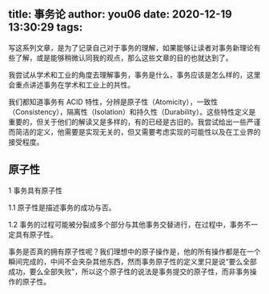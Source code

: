 title: 事务论
author: you06
date: 2020-12-19 13:30:29
tags:
---
写这系列文章，是为了记录自己对于事务的理解，如果能够让读者对事务新理论有些了解，或是能够稍微认同我的观点，那么这些文章的目的也就达到了。

我尝试从学术和工业的角度去理解事务，事务是什么，事务应该是怎么样的，这里会重点讲述事务在学术和工业上的共性。

我们都知道事务有 ACID 特性，分辨是原子性（Atomicity），一致性（Consistency），隔离性（Isolation）和持久性（Durability）。这些特性定义是重要的，但关于他们的解读又是多样的，有的已经是古旧的。我尝试给出一些严谨而简洁的定义，他需要是实现无关的，但又需要考虑实现的可能性以及在工业界的接受程度。

## 原子性

1 事务具有原子性

1.1 原子性是描述事务的成功与否。

1.2 事务的过程可能被分裂成多个部分与其他事务交替进行，在过程中，事务不一定具有原子性。











事务是否真的拥有原子性呢？我们理想中的原子操作是，他的所有操作都是在一个瞬间完成的，中间不会夹杂其他东西，然而事务原子性的定义里只是说“要么全部成功，要么全部失败”，所以这个原子性的说法是事务提交的原子性，而非事务操作的原子性。
